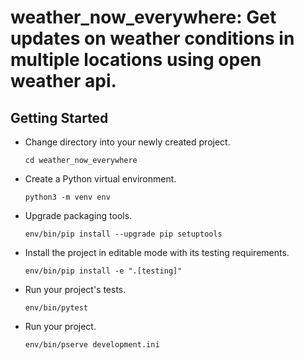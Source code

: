 weather_now_everywhere: Get updates on weather conditions in multiple locations using open weather api.
======================

Getting Started
---------------

- Change directory into your newly created project.

    ```cd weather_now_everywhere```

- Create a Python virtual environment.

    ```python3 -m venv env```

- Upgrade packaging tools.

    ```env/bin/pip install --upgrade pip setuptools```

- Install the project in editable mode with its testing requirements.

    ```env/bin/pip install -e ".[testing]"```

- Run your project's tests.

    ```env/bin/pytest```

- Run your project.

    ```env/bin/pserve development.ini```
